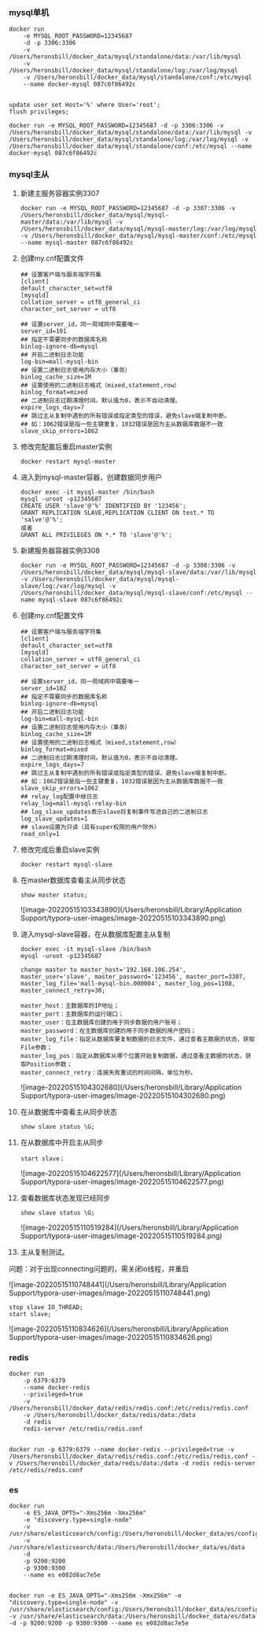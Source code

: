 



### mysql单机

```text
docker run 
	-e MYSQL_ROOT_PASSWORD=12345687 
	-d -p 3306:3306 
	-v /Users/heronsbill/docker_data/mysql/standalone/data:/var/lib/mysql 
	-v /Users/heronsbill/docker_data/mysql/standalone/log:/var/log/mysql
	-v /Users/heronsbill/docker_data/mysql/standalone/conf:/etc/mysql
	--name docker-mysql 087c6f86492c


update user set Host='%' where User='root';
flush privileges;
```

```
docker run -e MYSQL_ROOT_PASSWORD=12345687 -d -p 3306:3306 -v /Users/heronsbill/docker_data/mysql/standalone/data:/var/lib/mysql -v /Users/heronsbill/docker_data/mysql/standalone/log:/var/log/mysql -v /Users/heronsbill/docker_data/mysql/standalone/conf:/etc/mysql --name docker-mysql 087c6f86492c
```





### mysql主从

1. 新建主服务容器实例3307

   ```
   docker run -e MYSQL_ROOT_PASSWORD=12345687 -d -p 3307:3306 -v /Users/heronsbill/docker_data/mysql/mysql-master/data:/var/lib/mysql -v /Users/heronsbill/docker_data/mysql/mysql-master/log:/var/log/mysql -v /Users/heronsbill/docker_data/mysql/mysql-master/conf:/etc/mysql --name mysql-master 087c6f86492c
   ```

2. 创建my.cnf配置文件

   ```
   ## 设置客户端与服务端字符集
   [client]
   default_character_set=utf8
   [mysqld]
   collation_server = utf8_general_ci
   character_set_server = utf8
   
   ## 设置server_id，同一局域网中需要唯一
   server_id=101
   ## 指定不需要同步的数据库名称
   binlog-ignore-db=mysql
   ## 开启二进制日志功能
   log-bin=mall-mysql-bin
   ## 设置二进制日志使用内存大小（事务）
   binlog_cache_size=1M
   ## 设置使用的二进制日志格式（mixed,statement,row）
   binlog_format=mixed
   ## 二进制日志过期清理时间。默认值为0，表示不自动清理。
   expire_logs_days=7
   ## 跳过主从复制中遇到的所有错误或指定类型的错误，避免slave端复制中断。
   ## 如：1062错误是指一些主键重复，1032错误是因为主从数据库数据不一致
   slave_skip_errors=1062
   ```

3. 修改完配置后重启master实例

   ```
   docker restart mysql-master
   ```

4. 进入到mysql-master容器，创建数据同步用户

   ```
   docker exec -it mysql-master /bin/bash
   mysql -uroot -p12345687
   CREATE USER 'slave'@'%' IDENTIFIED BY '123456';
   GRANT REPLICATION SLAVE,REPLICATION CLIENT ON test.* TO 'salve'@'%';
   或者
   GRANT ALL PRIVILEGES ON *.* TO 'slave'@'%';
   
   ```

5. 新建服务器容器实例3308

   ```
   docker run -e MYSQL_ROOT_PASSWORD=12345687 -d -p 3308:3306 -v /Users/heronsbill/docker_data/mysql/mysql-slave/data:/var/lib/mysql -v /Users/heronsbill/docker_data/mysql/mysql-slave/log:/var/log/mysql -v /Users/heronsbill/docker_data/mysql/mysql-slave/conf:/etc/mysql --name mysql-slave 087c6f86492c
   ```

6. 创建my.cnf配置文件

   ```
   ## 设置客户端与服务端字符集
   [client]
   default_character_set=utf8
   [mysqld]
   collation_server = utf8_general_ci
   character_set_server = utf8
   
   ## 设置server_id，同一局域网中需要唯一
   server_id=102
   ## 指定不需要同步的数据库名称
   binlog-ignore-db=mysql
   ## 开启二进制日志功能
   log-bin=mall-mysql-bin
   ## 设置二进制日志使用内存大小（事务）
   binlog_cache_size=1M
   ## 设置使用的二进制日志格式（mixed,statement,row）
   binlog_format=mixed
   ## 二进制日志过期清理时间。默认值为0，表示不自动清理。
   expire_logs_days=7
   ## 跳过主从复制中遇到的所有错误或指定类型的错误，避免slave端复制中断。
   ## 如：1062错误是指一些主键重复，1032错误是因为主从数据库数据不一致
   slave_skip_errors=1062
   ## relay_log配置中继日志
   relay_log=mall-mysql-relay-bin  
   ## log_slave_updates表示slave将复制事件写进自己的二进制日志
   log_slave_updates=1  
   ## slave设置为只读（具有super权限的用户除外）
   read_only=1
   ```

7. 修改完成后重启slave实例

   ```
   docker restart mysql-slave
   ```

   

8. 在master数据库查看主从同步状态

   ```
   show master status;
   ```

   ![image-20220515103343890](/Users/heronsbill/Library/Application Support/typora-user-images/image-20220515103343890.png)



9. 进入mysql-slave容器，在从数据库配置主从复制

   ```
   docker exec -it mysql-slave /bin/bash
   mysql -uroot -p12345687
   
   change master to master_host='192.168.106.254', master_user='slave', master_password='123456', master_port=3307, master_log_file='mall-mysql-bin.000004', master_log_pos=1108, master_connect_retry=30;
   
   master_host：主数据库的IP地址；
   master_port：主数据库的运行端口；
   master_user：在主数据库创建的用于同步数据的用户账号；
   master_password：在主数据库创建的用于同步数据的用户密码；
   master_log_file：指定从数据库要复制数据的日志文件，通过查看主数据的状态，获取File参数；
   master_log_pos：指定从数据库从哪个位置开始复制数据，通过查看主数据的状态，获取Position参数；
   master_connect_retry：连接失败重试的时间间隔，单位为秒。
   
   ```

   ![image-20220515104302680](/Users/heronsbill/Library/Application Support/typora-user-images/image-20220515104302680.png)

10. 在从数据库中查看主从同步状态

    ```
    show slave status \G;
    ```

11. 在从数据库中开启主从同步

    ```
    start slave；
    ```

    ![image-20220515104622577](/Users/heronsbill/Library/Application Support/typora-user-images/image-20220515104622577.png)

12. 查看数据库状态发现已经同步

    ```
    show slave status \G;
    ```

    ![image-20220515110519284](/Users/heronsbill/Library/Application Support/typora-user-images/image-20220515110519284.png)

13. 主从复制测试。



问题：对于出现connecting问题的，需关闭io线程，并重启

![image-20220515110748441](/Users/heronsbill/Library/Application Support/typora-user-images/image-20220515110748441.png)

```
stop slave IO_THREAD;
start slave;
```

![image-20220515110834626](/Users/heronsbill/Library/Application Support/typora-user-images/image-20220515110834626.png)















### redis

```
docker run  
	-p 6379:6379 
	--name docker-redis 
	--privileged=true 
	-v /Users/heronsbill/docker_data/redis/redis.conf:/etc/redis/redis.conf 
	-v /Users/heronsbill/docker_data/redis/data:/data 
	-d redis
	redis-server /etc/redis/redis.conf


docker run -p 6379:6379 --name docker-redis --privileged=true -v /Users/heronsbill/docker_data/redis/redis.conf:/etc/redis/redis.conf -v /Users/heronsbill/docker_data/redis/data:/data -d redis redis-server /etc/redis/redis.conf
```





### es

```
docker run 
	-e ES_JAVA_OPTS="-Xms256m -Xmx256m" 
	-e "discovery.type=single-node" 
	-v /usr/share/elasticsearch/config:/Users/heronsbill/docker_data/es/config 
	-v /usr/share/elasticsearch/data:/Users/heronsbill/docker_data/es/data 
	-d 
	-p 9200:9200 
	-p 9300:9300 
	--name es e082d8ac7e5e


docker run -e ES_JAVA_OPTS="-Xms256m -Xmx256m" -e "discovery.type=single-node" -v /usr/share/elasticsearch/config:/Users/heronsbill/docker_data/es/config -v /usr/share/elasticsearch/data:/Users/heronsbill/docker_data/es/data -d -p 9200:9200 -p 9300:9300 --name es e082d8ac7e5e
```

